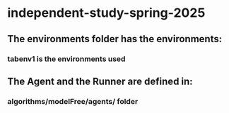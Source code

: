 # independent-study-spring-2025
## The environments folder has the environments:
### tabenv1 is the environments used

## The Agent and the Runner are defined in:
### algorithms/modelFree/agents/ folder




